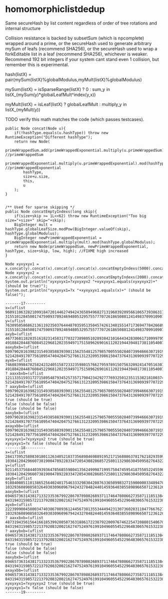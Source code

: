 # homomorphiclistdedup
Same secureHash by list content regardless of order of tree rotations and internal structure

Collision resistance is backed by subsetSum (which is npcomplete) wrapped around a prime,
or the secureHash used to generate arbitrary mySum of leafs (recommend SHA256),
or the secureHash used to wrap a forkEditable list in a leaf (recommend SHA256),
whichever is weaker. Recommend 192 bit integers if your system cant stand even 1 collision,
but remember this is experimental.

hash(listX) = pair(mySum(listX)%globalModulus,myMult(listX)%globalModulus)

mySum(listX) = isSparseRange(listX) ? 0 : sum_y in listX_(mySum(y)*globalLeafMult^index(y,x))

myMult(listX) = isLeaf(listX) ? globalLeafMult : multiply_y in listX_(myMult(y))

TODO verify this math matches the code (which passes testcases).

	public Node concat(Node u){
		if(!hashType.equals(u.hashType)) throw new RuntimeException("Different hashType");
		return new Node(
			primeWrappedSum.add(primeWrappedExponential.multiply(u.primeWrappedSum)).mod(hashType.globalModulus), //primeWrappedSum
			primeWrappedExponential.multiply(u.primeWrappedExponential).mod(hashType.globalModulus), //primeWrappedExponential
			hashType,
			size+u.size,
			this,
			u
		);
	}
	
	
	/** Used for sparse skipping */
	public Node concatEmptyIndexs(long skip){
		if(size+skip >= 1L<<62) throw new RuntimeException("Too big size="+size+" skip="+skip);
		BigInteger mult = hashType.globalLeafSize.modPow(BigInteger.valueOf(skip), hashType.globalModulus);
		BigInteger newPrimeWrappedExponential = primeWrappedExponential.multiply(mult).mod(hashType.globalModulus);
		return new Node(primeWrappedSum, newPrimeWrappedExponential, hashType, size+skip, low, high); //FIXME high increased
	}
	
	Node xyxyxyx1 = x.concat(y).concat(x).concat(y).concat(x).concatEmptyIndexs(5000).concat(x).concat(y);
	Node xyxyxyx2 = x.concat(y).concat(x).concat(y.concat(x).concatEmptyIndexs(2000).concatEmptyIndexs(3000).concat(x).concat(y));
	System.out.println("xyxyxyx1=?xyxyxyx2 "+xyxyxyx1.equals(xyxyxyx2)+" (should be true)");
	System.out.println("xyxyxyx1=?x "+xyxyxyx1.equals(x)+" (should be false)");
	
	-------17---------
	x=(uflist 9609110632821099184720144627494243658949682713196039209566106573938631700942 31551012845001747590937092469480532957557770726186508812414983709910907978975)
	y=(uflist 76309505868621361192350376444870359513504574261348155147173694778426689072030 31551012845001747590937092469480532957557770726186508812414983709910907978975)
	axyb=(uflist 46773681182835161823145831770327389805102893842101644342830061710999795361109 49188428448760845229681202359497175158962690161120219443948173811054007020171)
	aaxybxb=(uflist 50979028163982315493858839390115625548125798570055502840739946663071919026238 52142849170775610954740420475276613123209539861504737643136909397707229752196)
	ayxb=(uflist 74608399847825824232405158723323598015766279597891507563209241470516307852414 49188428448760845229681202359497175158962690161120219443948173811054007020171)
	? aaxxbxb=(uflist 12113351593172715895487934525735717904234292777693250123511538218100374146455 52142849170775610954740420475276613123209539861504737643136909397707229752196)
	? aaxybxb=(uflist 50979028163982315493858839390115625548125798570055502840739946663071919026238 52142849170775610954740420475276613123209539861504737643136909397707229752196)
	true (should be true)
	false (should be false)
	false (should be false)
	aaxybxb=(uflist 50979028163982315493858839390115625548125798570055502840739946663071919026238 52142849170775610954740420475276613123209539861504737643136909397707229752196)
	axayxbb=(uflist 50979028163982315493858839390115625548125798570055502840739946663071919026238 52142849170775610954740420475276613123209539861504737643136909397707229752196)
	xyxyxyx1=?xyxyxyx2 true (should be true)
	xyxyxyx1=?x false (should be false)
	-------18---------
	x=(uflist 28417395258083018011263405218373568984698891952171568086378176218293599030082 103041204296607381900478922833472054308286857258011329863045095827643226652233)
	y=(uflist 92114537568440393936478568559804135624999871995750474595418755852245596160069 103041204296607381900478922833472054308286857258011329863045095827643226652233)
	axyb=(uflist 91084008511013865256402401754633329830420876336509983271590000033489470242160 103293608908583264930309609679424327848244014593640385589896650712361269731378)
	aaxybxb=(uflist 69465736314381713323353679922867078980268937117464780866273587111851384802422 84319431598572213792083200216274752497619910496055452296483065761532238022031)
	ayxb=(uflist 22239990045800347403867089361244567381355344494231307360283110477667627751452 103293608908583264930309609679424327848244014593640385589896650712361269731378)
	? aaxxbxb=(uflist 48731943561564166185399280507363188617223879220097674622547208801540670576864 84319431598572213792083200216274752497619910496055452296483065761532238022031)
	? aaxybxb=(uflist 69465736314381713323353679922867078980268937117464780866273587111851384802422 84319431598572213792083200216274752497619910496055452296483065761532238022031)
	true (should be true)
	false (should be false)
	false (should be false)
	aaxybxb=(uflist 69465736314381713323353679922867078980268937117464780866273587111851384802422 84319431598572213792083200216274752497619910496055452296483065761532238022031)
	axayxbb=(uflist 69465736314381713323353679922867078980268937117464780866273587111851384802422 84319431598572213792083200216274752497619910496055452296483065761532238022031)
	xyxyxyx1=?xyxyxyx2 true (should be true)
	xyxyxyx1=?x false (should be false)
	-------19---------